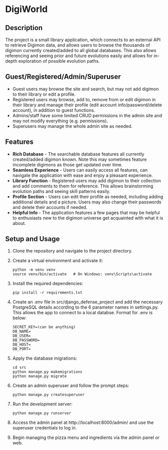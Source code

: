 # DigiWorld

## Description

The project is a small library application, which connects to an external API to retrieve Digimon data, and allows users to browse the thousands of digimon currently created/added to all global databases.
This also allows referencing and seeing prior and future evolutions easily and allows for in-depth exploration of possible evolution paths.

## Guest/Registered/Admin/Superuser
- Guest users may browse the site and search, but may not add digimon to their library or edit a profile. 
- Registered users may browse, add to, remove from or edit digimon in their library and manage their profile (edit account info/password/delete account), in addition to guest functions.
- Admins/staff have some limited CRUD permissions in the admin site and may not modify everything (e.g. permissions).
- Superusers may manage the whole admin site as needed.

## Features
- **Rich Database** - The searchable database features all currently created/added digimon known. Note this may sometimes feature incomplete digimons as those get updated over time.
- **Seamless Experience** - Users can easily access all features, can navigate the application with ease and enjoy a pleasant experience.
- **Library Function** - Registered users may add digimon to their collection and add comments to them for reference. This allows brainstorming evolution paths and seeing skill patterns easily.
- **Profile Section** - Users can edit their profile as needed, including adding additional details and a picture. Users may also change their passwords and delete their accounts if needed.
- **Helpful Info** - The application features a few pages that may be helpful to enthusiasts new to the digimon universe get acquainted with what it is about.

## Setup and Usage

1. Clone the repository and navigate to the project directory.

2. Create a virtual environment and activate it:

   ```
   python -m venv venv
   source venv/bin/activate   # On Windows: venv\Scripts\activate
   ```

3. Install the required dependencies:

   ```
   pip install -r requirements.txt
   ```
4. Create an .env file in src/django_defense_project and add the necessary PostgreSQL details according to the 6 parameter names in settings.py.
   This allows the app to connect to a local databse. Format for .env is below:
   ```
   SECRET_KEY=(can be anything)
   DB_NAME=
   DB_USER=
   DB_PASSWORD=
   DB_HOST=
   DB_PORT=
   ```

5. Apply the database migrations:

   ```
   cd src
   python manage.py makemigrations
   python manage.py migrate
   ```

6. Create an admin superuser and follow the prompt steps:

   ```
   python manage.py createsuperuser
   ```

7. Run the development server:

   ```
   python manage.py runserver
   ```

8. Access the admin panel at http://localhost:8000/admin/ and use the superuser credentials to log in.

9. Begin managing the pizza menu and ingredients via the admin panel or web.
